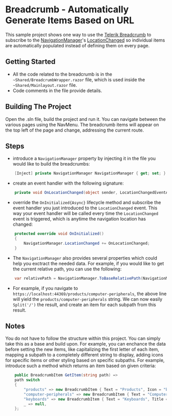 # Breadcrumb - Automatically Generate Items Based on URL

This sample project shows one way to use the [Telerik Breadcrumb](https://demos.telerik.com/blazor-ui/breadcrumb/overview) to subscribe to the [NavigationManager](https://docs.microsoft.com/en-us/dotnet/api/microsoft.aspnetcore.components.navigationmanager?view=aspnetcore-5.0)'s [LocationChanged](https://docs.microsoft.com/en-us/dotnet/api/microsoft.aspnetcore.components.navigationmanager.locationchanged?view=aspnetcore-5.0) so individual items are automatically populated instead of defining them on every page.

## Getting Started
* All the code related to the breadcrumb is in the `~Shared/BreadcrumbWrapper.razor` file, which is used inside the `~Shared/Mainlayout.razor` file.
* Code comments in the file provide details.

## Building The Project
Open the .sln file, build the project and run it. You can navigate between the various pages using the NavMenu. The breadcrumb items will appear on the top left of the page and change, addressing the current route.

## Steps
- introduce a `NavigationManager` property by injecting it in the file you would like to build the breadcrumbs:
```cs
    [Inject] private NavigationManager NavigationManager { get; set; }
```
- create an event handler with the following signature:
```cs
    private void OnLocationChanged(object sender, LocationChangedEventArgs e) {}
```
- override the `OnInitialized{Async}` lifecycle method and subscribe the event handler you just introduced to the `LocationChanged` event. This way your event handler will be called every time the `LocationChanged` event is triggered, which is anytime the navigation location has changed:
```cs
    protected override void OnInitialized()
    {
        NavigationManager.LocationChanged += OnLocationChanged;
    }
```
- The `NavigationManager` also provides several properties which could help you exctract the needed data. For example, if you would like to get the current relative path, you can use the following:
```cs
    var relativePath = NavigationManager.ToBaseRelativePath(NavigationManager.Uri);
```
- For example, if you navigate to `https://localhost:44369/products/computer-peripherals`, the above line will yield the `products/computer-peripherals` string. We can now easily `Split('/')` the result, and create an item for each subpath from this result.

## Notes 
You do not have to follow the structure within this project. You can simply take this as a base and build upon. For example, you can enchance the data before setting the new items, like capitalizing the first letter of each item, mapping a subpath to a completely different string to display, adding icons for specific items or other styling based on specific subpaths. For example, introduce such a method which returns an item based on given criteria:
```cs
    public BreadcrumbItem GetItem(string path) =>
    path switch
    {
        "products" => new BreadcrumbItem { Text = "Products", Icon = "barcode", Title = "Products", Url = "/products" },
        "computer-peripherals" => new BreadcrumbItem { Text = "Computer Peripherals", Icon = "camera", Title = "Products", Url = "/products/computer-peripherals" },
        "keyboards" => new BreadcrumbItem { Text = "Keyboards", Title = "Keyboards", ImageUrl = "images/keyboard.png", Url = "/products/computer-peripherals/keyboards" },
        _ => null,
    };
```